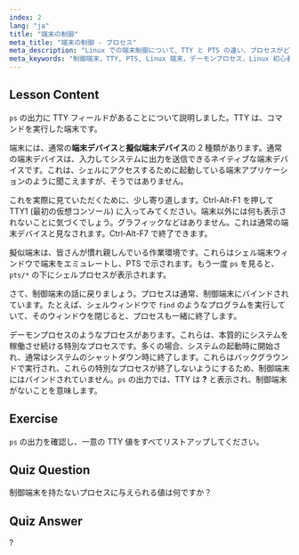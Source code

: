 ```yaml
---
index: 2
lang: "ja"
title: "端末の制御"
meta_title: "端末の制御 - プロセス"
meta_description: "Linux での端末制御について、TTY と PTS の違い、プロセスがどのようにそれらにバインドされるかを含めて学びます。デーモンプロセスを理解します。Linux の旅を始めましょう！"
meta_keywords: "制御端末，TTY, PTS, Linux 端末，デーモンプロセス，Linux 初心者，Linux チュートリアル，Linux ガイド"
---
```


## Lesson Content

`ps` の出力に TTY フィールドがあることについて説明しました。TTY は、コマンドを実行した端末です。

端末には、通常の**端末デバイス**と**擬似端末デバイス**の 2 種類があります。通常の端末デバイスは、入力してシステムに出力を送信できるネイティブな端末デバイスです。これは、シェルにアクセスするために起動している端末アプリケーションのように聞こえますが、そうではありません。

これを実際に見ていただくために、少し寄り道します。Ctrl-Alt-F1 を押して TTY1 (最初の仮想コンソール) に入ってみてください。端末以外には何も表示されないことに気づくでしょう。グラフィックなどはありません。これは通常の端末デバイスと見なされます。Ctrl-Alt-F7 で終了できます。

擬似端末は、皆さんが慣れ親しんでいる作業環境です。これらはシェル端末ウィンドウで端末をエミュレートし、PTS で示されます。もう一度 `ps` を見ると、`pts/*` の下にシェルプロセスが表示されます。

さて、制御端末の話に戻りましょう。プロセスは通常、制御端末にバインドされています。たとえば、シェルウィンドウで `find` のようなプログラムを実行していて、そのウィンドウを閉じると、プロセスも一緒に終了します。

デーモンプロセスのようなプロセスがあります。これらは、本質的にシステムを稼働させ続ける特別なプロセスです。多くの場合、システムの起動時に開始され、通常はシステムのシャットダウン時に終了します。これらはバックグラウンドで実行され、これらの特別なプロセスが終了しないようにするため、制御端末にはバインドされていません。`ps` の出力では、TTY は **?** と表示され、制御端末がないことを意味します。

## Exercise

`ps` の出力を確認し、一意の TTY 値をすべてリストアップしてください。

## Quiz Question

制御端末を持たないプロセスに与えられる値は何ですか？

## Quiz Answer

?
